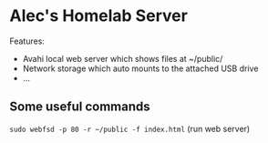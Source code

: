 # Alec's Homelab Server

Features:

- Avahi local web server which shows files at ~/public/
- Network storage which auto mounts to the attached USB drive
- ...

## Some useful commands

`sudo webfsd -p 80 -r ~/public -f index.html` (run web server)
